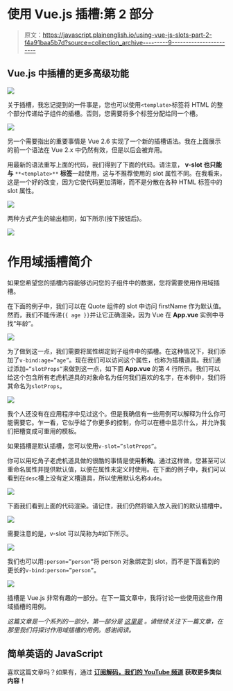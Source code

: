 # 使用 Vue.js 插槽:第 2 部分

> 原文：<https://javascript.plainenglish.io/using-vue-js-slots-part-2-f4a91baa5b7d?source=collection_archive---------9----------------------->

## Vue.js 中插槽的更多高级功能

![](img/b8591bfb9d18d467ab24fdcb76731b6b.png)

关于插槽，我忘记提到的一件事是，您也可以使用`<template>`标签将 HTML 的整个部分传递给子组件的插槽。否则，您需要将多个标签分配给同一个槽。

![](img/6ded7cd659282867a1a08fb30aabddc7.png)

另一个需要指出的重要事情是 Vue 2.6 实现了一个新的插槽语法。我在上面展示的前一个语法在 Vue 2.x 中仍然有效，但是以后会被弃用。

用最新的语法重写上面的代码，我们得到了下面的代码。请注意， **v-slot 也只能与** `**<template>**` **标签**一起使用，这与不推荐使用的 slot 属性不同。在我看来，这是一个好的改变，因为它使代码更加清晰，而不是分散在各种 HTML 标签中的 slot 属性。

![](img/8aaa6fa5bc9992db8b52f7523e44192d.png)

两种方式产生的输出相同，如下所示(按下按钮后)。

![](img/23a7fb8a2e1ae5e48cba2e14b7e1d416.png)

# 作用域插槽简介

如果您希望您的插槽内容能够访问您的子组件中的数据，您将需要使用作用域插槽。

在下面的例子中，我们可以在 Quote 组件的 slot 中访问 firstName 作为默认值。然而，我们不能传递`{{ age }}`并让它正确渲染，因为 Vue 在 **App.vue** 实例中寻找“年龄”。

![](img/5b71f47d010f6ef85854d81824e579f2.png)

为了做到这一点，我们需要将属性绑定到子组件中的插槽。在这种情况下，我们添加了`v-bind:age=”age”`。现在我们可以访问这个属性，也称为插槽道具。我们通过添加`=”slotProps”`来做到这一点，如下面 **App.vue** 的第 4 行所示。我们可以给这个包含所有老虎机道具的对象命名为任何我们喜欢的名字，在本例中，我们将其命名为`slotProps`。

![](img/0fb4d36f7a97bc4baa275c06a4830170.png)

我个人还没有在应用程序中见过这个。但是我确信有一些用例可以解释为什么你可能需要它。乍一看，它似乎给了你更多的控制，你可以在槽中显示什么，并允许我们把槽变成可重用的模板。

如果插槽是默认插槽，您可以使用`v-slot=”slotProps”`。

你可以用吃角子老虎机道具做的很酷的事情是使用**析构**。通过这样做，您甚至可以重命名属性并提供默认值，以便在属性未定义时使用。在下面的例子中，我们可以看到在`desc`槽上没有定义槽道具，所以使用默认名称`dude`。

![](img/ca543cd8856a772bfbb7041613024b50.png)

下面我们看到上面的代码渲染。请记住，我们仍然将输入放入我们的默认插槽中。

![](img/d5827b1ff616c35ab239dc0373b47b37.png)

需要注意的是，v-slot 可以简称为#如下所示。

![](img/b105423cc9455e80db1d720f140c095d.png)

我们也可以用`:person=”person”`将 person 对象绑定到 slot，而不是下面看到的更长的`v-bind:person=”person”`。

![](img/d43cd20ab9f13a8ba1a2564380540945.png)

插槽是 Vue.js 非常有趣的一部分。在下一篇文章中，我将讨论一些使用这些作用域插槽的用例。

*这篇文章是一个系列的一部分，第一部分是* [*这里是*](https://medium.com/@samotleriche/using-vue-js-slots-part-1-4813dc835ca9) *。请继续关注下一篇文章，在那里我们将探讨作用域插槽的用例。感谢阅读。*

## 简单英语的 JavaScript

喜欢这篇文章吗？如果有，通过 [**订阅解码，我们的 YouTube 频道**](https://www.youtube.com/channel/UCtipWUghju290NWcn8jhyAw) **获取更多类似内容！**